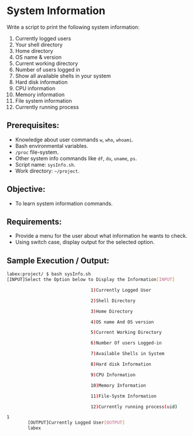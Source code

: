 # System Information

Write a script to print the following system information:

1. Currently logged users
2. Your shell directory
3. Home directory
4. OS name & version
5. Current working directory
6. Number of users logged in
7. Show all available shells in your system
8. Hard disk information
9. CPU information
10. Memory information
11. File system information
12. Currently running process

## Prerequisites:

- Knowledge about user commands `w`, `who`, `whoami`.
- Bash environmental variables.
- `/proc` file-system.
- Other system info commands like `df`, `du`, `uname`, `ps`.
- Script name: `sysInfo.sh`.
- Work directory: `~/project`.

## Objective:

- To learn system information commands.

## Requirements:

- Provide a menu for the user about what information he wants to check.
- Using switch case, display output for the selected option.

## Sample Execution / Output:

```bash
labex:project/ $ bash sysInfo.sh 
[INPUT]Select the Option below to Display the Information[INPUT]

                                1)Currently Logged User

                                2)Shell Directory

                                3)Home Directory

                                4)OS name And OS version

                                5)Current Working Directory

                                6)Number Of users Logged-in

                                7)Available Shells in System

                                8)Hard disk Information

                                9)CPU Information

                                10)Memory Information

                                11)File-Systm Information

                                12)Currently running process(uid)

1
        [OUTPUT]Currently Logged User[OUTPUT]
        labex
```

